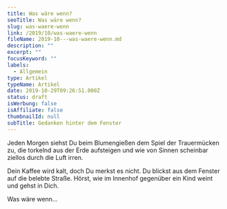 ```yaml
---
title: Was wäre wenn?
seoTitle: Was wäre wenn?
slug: was-waere-wenn
link: /2019/10/was-waere-wenn
fileName: 2019-10---was-waere-wenn.md
description: ""
excerpt: ""
focusKeyword: ""
labels:
  - Allgemein
type: Artikel
typeName: Artikel
date: 2019-10-29T09:26:51.000Z
status: draft
isWerbung: false
isAffiliate: false
thumbnailId: null
subTitle: Gedanken hinter dem Fenster
---
```


Jeden Morgen siehst Du beim Blumengießen dem Spiel der Trauermücken zu, die
torkelnd aus der Erde aufsteigen und wie von Sinnen scheinbar ziellos durch die
Luft irren.

Dein Kaffee wird kalt, doch Du merkst es nicht. Du blickst aus dem Fenster auf
die belebte Straße. Hörst, wie im Innenhof gegenüber ein Kind weint und gehst in
Dich.

Was wäre wenn...
